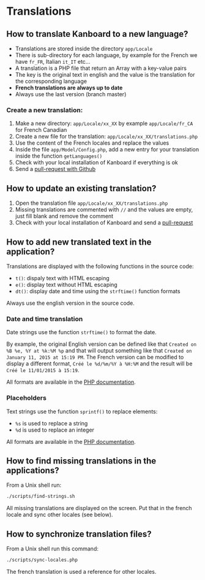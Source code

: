 Translations
============

How to translate Kanboard to a new language?
--------------------------------------------

- Translations are stored inside the directory `app/Locale`
- There is sub-directory for each language, by example for the French we have `fr_FR`, Italian `it_IT` etc...
- A translation is a PHP file that return an Array with a key-value pairs
- The key is the original text in english and the value is the translation for the corresponding language
- **French translations are always up to date**
- Always use the last version (branch master)

### Create a new translation:

1. Make a new directory: `app/Locale/xx_XX` by example `app/Locale/fr_CA` for French Canadian
2. Create a new file for the translation: `app/Locale/xx_XX/translations.php`
3. Use the content of the French locales and replace the values
4. Inside the file `app/Model/Config.php`, add a new entry for your translation inside the function `getLanguages()`
5. Check with your local installation of Kanboard if everything is ok
6. Send a [pull-request with Github](https://help.github.com/articles/using-pull-requests/)

How to update an existing translation?
--------------------------------------

1. Open the translation file `app/Locale/xx_XX/translations.php`
2. Missing translations are commented with `//` and the values are empty, just fill blank and remove the comment
3. Check with your local installation of Kanboard and send a [pull-request](https://help.github.com/articles/using-pull-requests/)

How to add new translated text in the application?
--------------------------------------------------

Translations are displayed with the following functions in the source code:

- `t()`: dispaly text with HTML escaping
- `e()`: display text without HTML escaping
- `dt()`: display date and time using the `strftime()` function formats

Always use the english version in the source code.

### Date and time translation

Date strings use the function `strftime()` to format the date.

By example, the original English version can be defined like that `Created on %B %e, %Y at %k:%M %p` and that will output something like that `Created on January 11, 2015 at 15:19 PM`. The French version can be modified to display a different format, `Créé le %d/%m/%Y à %H:%M` and the result will be `Créé le 11/01/2015 à 15:19`.

All formats are available in the [PHP documentation](http://php.net/strftime).

### Placeholders

Text strings use the function `sprintf()` to replace elements:

- `%s` is used to replace a string
- `%d` is used to replace an integer

All formats are available in the [PHP documentation](http://php.net/sprintf).

How to find missing translations in the applications?
-----------------------------------------------------

From a Unix shell run:

```bash
./scripts/find-strings.sh
```

All missing translations are displayed on the screen. Put that in the french locale and sync other locales (see below).

How to synchronize translation files?
-------------------------------------

From a Unix shell run this command:

```bash
./scripts/sync-locales.php
```

The french translation is used a reference for other locales.
